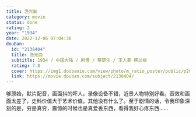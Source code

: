 ```yaml
---
title: 渔光曲
category: movie
status: done
rating: 2
year: "1934"
date: 2022-12-06 07:04:38
douban:
  id: "2138404"
  title: 渔光曲
  subtitle: 1934 / 中国大陆 / 剧情 / 蔡楚生 / 王人美 韩兰根
  rating: 7.8
  cover: https://img1.doubanio.com/view/photo/m_ratio_poster/public/p2028928087.jpg
  link: https://movie.douban.com/subject/2138404/
---
```


够原始，默片配音，画面抖的吓人。录像设备不错，近景人物特别好看。音效和画面太差了，史料价值大于艺术价值。其他没有什么了。至于剧情的话，令我印象深刻的是，穷是真穷，震惊的时候也是真爱丢东西，看得我好心疼东西……